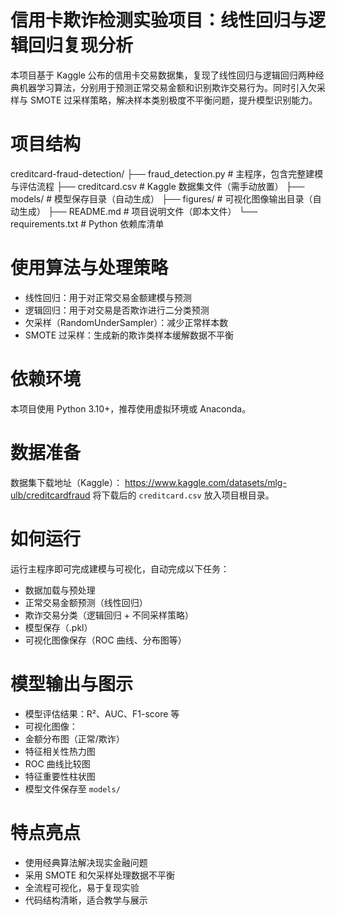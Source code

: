 # 信用卡欺诈检测实验项目：线性回归与逻辑回归复现分析

本项目基于 Kaggle 公布的信用卡交易数据集，复现了线性回归与逻辑回归两种经典机器学习算法，分别用于预测正常交易金额和识别欺诈交易行为。同时引入欠采样与 SMOTE 过采样策略，解决样本类别极度不平衡问题，提升模型识别能力。

# 项目结构
creditcard-fraud-detection/
├── fraud_detection.py         # 主程序，包含完整建模与评估流程
├── creditcard.csv             # Kaggle 数据集文件（需手动放置）
├── models/                    # 模型保存目录（自动生成）
├── figures/                   # 可视化图像输出目录（自动生成）
├── README.md                  # 项目说明文件（即本文件）
└── requirements.txt           # Python 依赖库清单

# 使用算法与处理策略
- 线性回归：用于对正常交易金额建模与预测
- 逻辑回归：用于对交易是否欺诈进行二分类预测
- 欠采样（RandomUnderSampler）：减少正常样本数
- SMOTE 过采样：生成新的欺诈类样本缓解数据不平衡

# 依赖环境
本项目使用 Python 3.10+，推荐使用虚拟环境或 Anaconda。  

# 数据准备
数据集下载地址（Kaggle）：
https://www.kaggle.com/datasets/mlg-ulb/creditcardfraud
将下载后的 `creditcard.csv` 放入项目根目录。

# 如何运行
运行主程序即可完成建模与可视化，自动完成以下任务：
- 数据加载与预处理
- 正常交易金额预测（线性回归）
- 欺诈交易分类（逻辑回归 + 不同采样策略）
- 模型保存（.pkl）
- 可视化图像保存（ROC 曲线、分布图等）

# 模型输出与图示
- 模型评估结果：R²、AUC、F1-score 等
- 可视化图像：
- 金额分布图（正常/欺诈）
- 特征相关性热力图
- ROC 曲线比较图
- 特征重要性柱状图
- 模型文件保存至 `models/`

# 特点亮点
- 使用经典算法解决现实金融问题
- 采用 SMOTE 和欠采样处理数据不平衡
- 全流程可视化，易于复现实验
- 代码结构清晰，适合教学与展示
